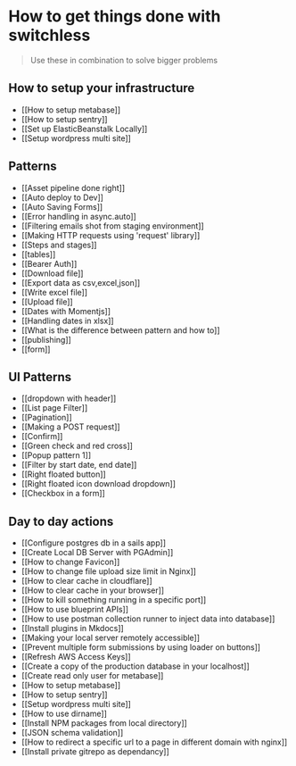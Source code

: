 # How to get things done with switchless

> Use these in combination to solve bigger problems


## How to setup your infrastructure
- [[How to setup metabase]]
- [[How to setup sentry]]
- [[Set up ElasticBeanstalk Locally]]
- [[Setup wordpress multi site]]


## Patterns
- [[Asset pipeline done right]]
- [[Auto deploy to Dev]]
- [[Auto Saving Forms]]
- [[Error handling in async.auto]]
- [[Filtering emails shot from staging environment]]
- [[Making HTTP requests using 'request' library]]
- [[Steps and stages]]
- [[tables]]
- [[Bearer Auth]]
- [[Download file]]
- [[Export data as csv,excel,json]]
- [[Write excel file]]
- [[Upload file]]
- [[Dates with Momentjs]]
- [[Handling dates in xlsx]]
- [[What is the difference between pattern and how to]]
- [[publishing]]
- [[form]]



## UI Patterns
- [[dropdown with header]]
- [[List page Filter]]
- [[Pagination]]
- [[Making a POST request]]
- [[Confirm]]
- [[Green check and red cross]]
- [[Popup pattern 1]]
- [[Filter by start date, end date]]
- [[Right floated button]]
- [[Right floated icon download dropdown]]
- [[Checkbox in a form]]

## Day to day actions
- [[Configure postgres db in a sails app]]
- [[Create Local DB Server with PGAdmin]]
- [[How to change Favicon]]
- [[How to change file upload size limit in Nginx]]
- [[How to clear cache in cloudflare]]
- [[How to clear cache in your browser]]
- [[How to kill something running in a specific port]]
- [[How to use blueprint APIs]]
- [[How to use postman collection runner to inject data into database]]
- [[Install plugins in Mkdocs]]
- [[Making your local server remotely accessible]]
- [[Prevent multiple form submissions by using loader on buttons]]
- [[Refresh AWS Access Keys]]
- [[Create a copy of the production database in your localhost]]
- [[Create read only user for metabase]]
- [[How to setup metabase]]
- [[How to setup sentry]]
- [[Setup wordpress multi site]]
- [[How to use dirname]]
- [[Install NPM packages from local directory]]
- [[JSON schema validation]]
- [[How to redirect a specific url to a page in different domain with nginx]]
- [[Install private gitrepo as dependancy]]


